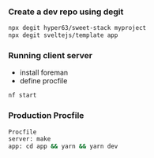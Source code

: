 [comment]: <> (SWEET STACK: https://www.youtube.com/watch?v=SgrHhiQ27WQ)
[comment]: <> (Component Library: https://www.youtube.com/watch?v=AOnAl592CJc)
[comment]: <> (Component Library: https://www.youtube.com/watch?v=5QV9wVc8c7g)
[comment]: <> (Reading Ref: https://codetea.com/svelte-is-sexy-deno-is-dynamite-graphql-is-grand-sweetness/)
[comment]: <> (graphql tutorial https://www.howtographql.com/typescript-helix/0-introduction/)
### Create a dev repo using degit
```bash
npx degit hyper63/sweet-stack myproject
npx degit sveltejs/template app
```

### Running client server
- install foreman
- define procfile
```bash
nf start
```

### Production Procfile
```bash 
Procfile
server: make
app: cd app && yarn && yarn dev
```
